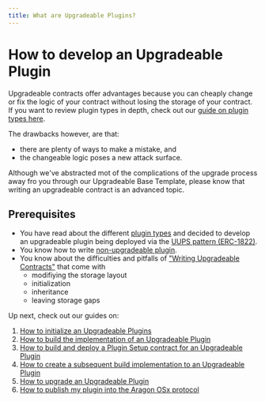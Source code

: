 ```yaml
---
title: What are Upgradeable Plugins?
---
```


# How to develop an Upgradeable Plugin

Upgradeable contracts offer advantages because you can cheaply change or fix the logic of your contract without losing the storage of your contract. If you want to review plugin types in depth, check out our [guide on plugin types here](../02-plugin-types.md).

The drawbacks however, are that:

- there are plenty of ways to make a mistake, and
- the changeable logic poses a new attack surface.

Although we've abstracted mot of the complications of the upgrade process away fro you through our Upgradeable Base Template, please know that writing an upgradeable contract is an advanced topic.

## Prerequisites

- You have read about the different [plugin types](../02-plugin-types.md) and decided to develop an upgradeable plugin being deployed via the [UUPS pattern (ERC-1822)](https://eips.ethereum.org/EIPS/eip-1822).
- You know how to write [non-upgradeable plugin](../03-non-upgradeable-plugin/index.md).
- You know about the difficulties and pitfalls of ["Writing Upgradeable Contracts"](https://docs.openzeppelin.com/upgrades-plugins/1.x/writing-upgradeable) that come with
  - modifiying the storage layout
  - initialization
  - inheritance
  - leaving storage gaps

Up next, check out our guides on:

1. [How to initialize an Upgradeable Plugins](./01-initialization.md)
2. [How to build the implementation of an Upgradeable Plugin](./02-implementation.md)
3. [How to build and deploy a Plugin Setup contract for an Upgradeable Plugin](./03-setup.md)
4. [How to create a subsequent build implementation to an Upgradeable Plugin](./04-subsequent-builds.md)
5. [How to upgrade an Upgradeable Plugin](./05-updating-versions.md)
6. [How to publish my plugin into the Aragon OSx protocol](../07-publication/index.md)
